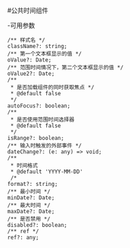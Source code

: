 #公共时间组件

-可用参数
	
	/** 样式名 */
	className?: string;
	/** 第一个文本框显示的值 */
    oValue?: Date;
    /** 范围时间情况下，第二个文本框显示的值 */
    oValue2?: Date;
    /**
     * 是否加载组件的同时获取焦点 */
     * @default false
     */
    autoFocus?: boolean;
    /**
     * 是否使用范围时间选择器
     * @default false
     */
    isRange?: boolean;
    /** 输入时触发的外部事件 */
    dateChange?: (e: any) => void;
    /**
     * 时间格式
     * @default 'YYYY-MM-DD'
     /*
    format?: string;
    /** 最小时间 */
    minDate?: Date;
    /** 最大时间 */
    maxDate?: Date;
    /** 是否禁用 */
    disabled?: boolean;
    /** ref */
    ref?: any;